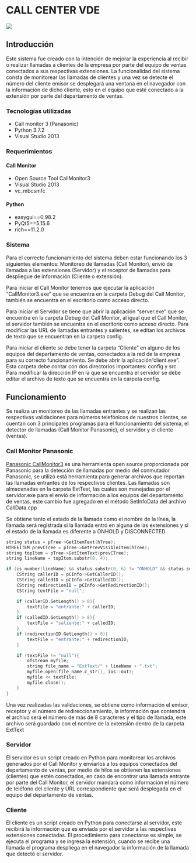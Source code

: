 # CALL CENTER VDE

![](https://www.vde.com.mx/media/wysiwyg/contacto/store-image.png)


## Introducción
Este sistema fue creado con la intención de mejorar la experiencia al recibir o realizar llamadas a clientes de la empresa por parte del equipo de ventas conectados a sus respectivas extensiones. La funcionalidad del sistema consta de monitorear las llamadas de clientes y una vez se detecte el número del cliente emisor se desplegará una ventana en el navegador con la información de dicho cliente, esto en el equipo que esté conectado a la extensión por parte del departamento de ventas. 

### Tecnologías utilizadas
- Call monitor 3 (Panasonic)
- Python 3.7.2
- Visual Studio 2013

### Requerimientos
#### Call Monitor
- Open Source Tool CallMonitor3
- Visual Studio 2013
- vc_mbcsmfc

#### Python
- easygui==0.98.2
- PyQt5==5.15.6
- rich==11.2.0

### Sistema
Para el correcto funcionamiento del sistema deben estar funcionando los 3 siguientes elementos: Monitoreo de llamadas (Call Monitor), envió de llamadas a las extensiones (Servidor) y el receptor de llamadas para despliegue de información (Cliente o extensión).

Para iniciar el Call Monitor tenemos que ejecutar la aplicación “CallMonitor3.exe” que se encuentra en la carpeta Debug del Call Monitor, también se encuentra en el escritorio como acceso directo.

Para iniciar el Servidor se tiene que abrir la aplicación “server.exe” que se encuentra en la carpeta Debug del Call Monitor, al igual que el Call Monitor, el servidor también se encuentra en el escritorio como acceso directo. Para modificar las URL de llamadas entrantes y salientes, se editan los archivos de texto que se encuentran en la carpeta config.

Para iniciar el cliente se debe tener la carpeta “Cliente” en alguno de los equipos del departamento de ventas, conectados a la red de la empresa para su correcto funcionamiento. Se debe abrir la aplicación“client.exe”. Esta carpeta debe contar con dos directorios importantes: config y src. Para modificar la dirección IP en la que se encuentra el servidor se debe editar el archivo de texto que se encuentra en la carpeta config.


## Funcionamiento
Se realiza un monitoreo de las llamadas entrantes y se realizan las respectivas validaciones para números telefónicos de nuestros clientes, se cuentan con 3 principales programas para el funcionamiento del sistema, el detector de llamadas (Call Monitor Panasonic), el servidor y el cliente (ventas).

### Call Monitor Panasonic
[Panasonic CallMonitor3](https://panasonic.net/cns/office/products/pbx/solutions/OpenSourceTools/ "Panasonic CallMonitor3") es una herramienta open source proporcionada por Panasonic para la detección de llamadas por medio del conmutador Panasonic, se utilizó está herramienta para generar archivos que reportan las llamadas entrantes de los respectivos clientes. Las llamadas son almacenadas en la carpeta ExtText, las cuales son manejadas por el servidor.exe para el envió de información a los equipos del departamento de ventas, este cambio fue agregado en el método SetInfoData del archivo CallData.cpp

Se obtiene tanto el estado de la llamada como el nombre de la línea, la llamada será registrada si la llamada entró en alguna de las extensiones y si el estado de la llamada es diferente a ONHOLD y DISCONNECTED.

```cpp
string status = pTree->GetItemText(hTree);
HTREEITEM prevCTree = pTree->GetPrevVisibleItem(hTree);
string topItem = pTree->GetItemText(prevCTree);
string lineName = topItem.substr(0, 4);

if (is_number(lineName) && status.substr(0, 6) != "ONHOLD" && status.substr(0, 10) != "DISCONNECT"){
	CString callerID = pCInfo->GetCallerID();
	CString calledID = pCInfo->GetCalledID();
	CString redirectionID = pCInfo->GetRedirectionID();
	CString textFile = "null";

	if (callerID.GetLength() > 8){
		textFile = "entrante:" + callerID;
	}
	if (calledID.GetLength() > 8){
		textFile = "saliente:" + calledID;
	}
	if (redirectionID.GetLength() > 8){
		textFile = "entrante:" + redirectionID;
	}

	if (textFile != "null"){
		ofstream myfile;
		string file_name = "ExtText/" + lineName + ".txt";
		myfile.open(file_name.c_str(), ios::out);
		myfile << textFile;
		myfile.close();
	}
}
```

Una vez realizadas las validaciones, se obtiene como información el emisor, receptor y el número de redireccionamiento, la información que contendrá el archivo será el número de más de 8 caracteres y el tipo de llamada, este archivo será guardado con el nombre de la extensión dentro de la carpeta ExtText


### Servidor
El servidor es un script creado en Python para monitorear los archivos generados por el Call Monitor y enviarlos a los equipos conectados del departamento de ventas, por medio de hilos se obtienen las extensiones (clientes) que estén conectados, en caso de encontrar una llamada entrante por parte del Call Monitor, el servidor mandará como información el número de teléfono del cliente y URL correspondiente que será desplegada en el equipo del departamento de ventas.

### Cliente
El cliente es un script creado en Python para conectarse al servidor, este recibirá la información que es enviada por el servidor a las respectivas extensiones conectadas. El procedimiento para conectarse es simple, se ejecuta el programa y se ingresa la extensión, cuando se recibe una llamada el programa despliega en el navegador la información de la llamada que detectó el servidor. 